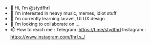- 👋 Hi, I’m @stydfhrl
- 👀 I’m interested in heavy music, memes, idiot stuff
- 🌱 I’m currently learning laravel, UI UX design
- 💞️ I’m looking to collaborate on ...
- 📫 How to reach me : 
                      Telegram :https://t.me/stydfhrl
                      Instagram : https://www.instagram.com/fhrl.s_/

<!---
stydfhrl/stydfhrl is a ✨ special ✨ repository because its `README.md` (this file) appears on your GitHub profile.
You can click the Preview link to take a look at your changes.
--->
